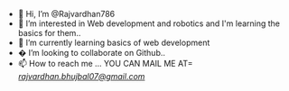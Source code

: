 - 👋 Hi, I’m @Rajvardhan786
- 👀 I’m interested in Web development and robotics and I'm learning the basics for them.. 
- 🌱 I’m currently learning basics of web development 
- � I’m looking to collaborate on Github..
- 📫 How to reach me ... YOU CAN MAIL ME AT=  <em>rajvardhan.bhujbal07@gmail.com</em>

<!---
Rajvardhan786/Rajvardhan786 is a ✨ special ✨ repository because its `README.md` (this file) appears on your GitHub profile.
You can click the Preview link to take a look at your changes.
--->
